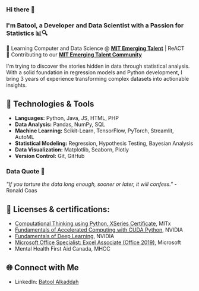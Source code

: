 ### Hi there 👋

<!--
**BatoolKad/BatoolKad** is a ✨ _special_ ✨ repository because its `README.md` (this file) appears on your GitHub profile.

Here are some ideas to get you started:

- 🔭 I'm currently working on ...
- 🌱 I'm currently learning ...
- 👯 I'm looking to collaborate on ...
- 🤔 I'm looking for help with ...
- 💬 Ask me about ...
- 📫 How to reach me: ...
- 😄 Pronouns: ...
- ⚡ Fun fact: ...
-->

### I'm Batool, a Developer and Data Scientist with a Passion for Statistics 📊🔍
🌱 Learning Computer and Data Science @ **[MIT Emerging Talent](https://emergingtalent.mit.edu/)** | ReACT <br>
🌱 Contributing to our **[MIT Emerging Talent Community](https://github.com/MIT-Emerging-Talent)**   <br>

I'm trying to discover the stories hidden in data through statistical analysis. With a solid foundation in regression models and Python development, I bring 3 years of experience transforming complex datasets into actionable insights.

## 🔧 Technologies & Tools
- **Languages:** Python, Java, JS, HTML, PHP
- **Data Analysis:** Pandas, NumPy, SQL
- **Machine Learning:** Scikit-Learn, TensorFlow, PyTorch, Streamlit, AutoML
- **Statistical Modeling:** Regression, Hypothesis Testing, Bayesian Analysis
- **Data Visualization:** Matplotlib, Seaborn, Plotly
- **Version Control:** Git, GitHub

### Data Quote 👾

*"If you torture the data long enough, sooner or later, it will confess."* - Ronald Coas
## 📜 Licenses & certifications:
- [Computational Thinking using Python, XSeries Certificate](https://credentials.edx.org/credentials/c07c8ff061d84415827e1973a2ca7ba5/), MITx
- [Fundamentals of Accelerated Computing with CUDA Python](https://courses.nvidia.com/certificates/5d62c5f1717e4dd4ad4d6adf702c251d/), NVIDIA
- [Fundamentals of Deep Learning](https://courses.nvidia.com/certificates/113450088e574ffe983f5952bd81be60/), NVIDIA
- [Microsoft Office Specialist: Excel Associate (Office 2019)](https://www.credly.com/badges/85b9581f-9e41-4348-980f-36da664f928f/linked_in_profile), Microsoft
- Mental Health First Aid Canada, MHCC

## 🌐 Connect with Me
- LinkedIn: [Batool Alkaddah](https://www.linkedin.com/in/batool-alkaddah/)
